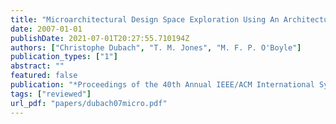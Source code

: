 ```yaml
---
title: "Microarchitectural Design Space Exploration Using An Architecture-Centric Approach"
date: 2007-01-01
publishDate: 2021-07-01T20:27:55.710194Z
authors: ["Christophe Dubach", "T. M. Jones", "M. F. P. O'Boyle"]
publication_types: ["1"]
abstract: ""
featured: false
publication: "*Proceedings of the 40th Annual IEEE/ACM International Symposium on Microarchitecture (<span style=\"font-weight:bold\"><span style=\"font-weight:bold;color:black\">MICRO</span></span>)*"
tags: ["reviewed"]
url_pdf: "papers/dubach07micro.pdf"
---
```


